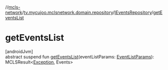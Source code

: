 //[mcls-network](../../../index.md)/[tv.mycujoo.mclsnetwork.domain.repository](../index.md)/[IEventsRepository](index.md)/[getEventsList](get-events-list.md)

# getEventsList

[androidJvm]\
abstract suspend fun [getEventsList](get-events-list.md)(eventListParams: [EventListParams](../../tv.mycujoo.mclsnetwork.domain.params/-event-list-params/index.md)): MCLSResult&lt;[Exception](https://kotlinlang.org/api/latest/jvm/stdlib/kotlin/-exception/index.html), Events&gt;
